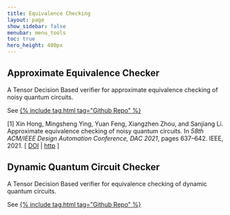 ```yaml
---
title: Equivalence Checking
layout: page
show_sidebar: false
menubar: menu_tools
toc: true
hero_height: 400px
---
```


## Approximate Equivalence Checker
A Tensor Decision Based verifier for approximate equivalence checking of noisy quantum circuits.

See [{% include tag.html tag="Github Repo" %}](https://github.com/Veriqc/Approximate-Equivalence-Checking)

<td align="right" class="bibtexnumber">
[<a name="DBLP:conf/dac/HongY0ZL21">1</a>]
</td>
<td class="bibtexitem">
Xin Hong, Mingsheng Ying, Yuan Feng, Xiangzhen Zhou, and Sanjiang Li.
 Approximate equivalence checking of noisy quantum circuits.
 In <em>58th ACM/IEEE Design Automation Conference, DAC 2021</em>,
  pages 637&ndash;642. IEEE, 2021.
[&nbsp;<a href="http://dx.doi.org/10.1109/DAC18074.2021.9586214">DOI</a>&nbsp;| 
<a href="https://doi.org/10.1109/DAC18074.2021.9586214">http</a>&nbsp;]

</td>

## Dynamic Quantum Circuit Checker
A Tensor Decision Based verifier for equivalence checking of dynamic quantum circuits.

See [{% include tag.html tag="Github Repo" %}](https://github.com/Veriqc/EC-for-Dynamic-Quantum-Circuits)